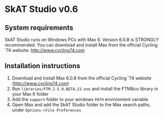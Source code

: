 # SkAT Studio v0.6

## System requirements

SkAT Studio runs on Windows PCs with Max 6. Version 6.0.8 is STRONGLY recommended. You can download and install Max from the official Cycling '74 website: http://www.cycling74.com

## Installation instructions

1. Download and install Max 6.0.8 from the official Cycling '74 website (http://www.cycling74.com)
2. Run `libraries/FTM.2.5.0.BETA.23.exe` and install the FTM&co library in your Max 6 folder
3. Add the `support` folder to your windows `PATH` environment variable
4. Open Max and add the SkAT Studio folder to the Max search paths, under `Options->File Preferences`
